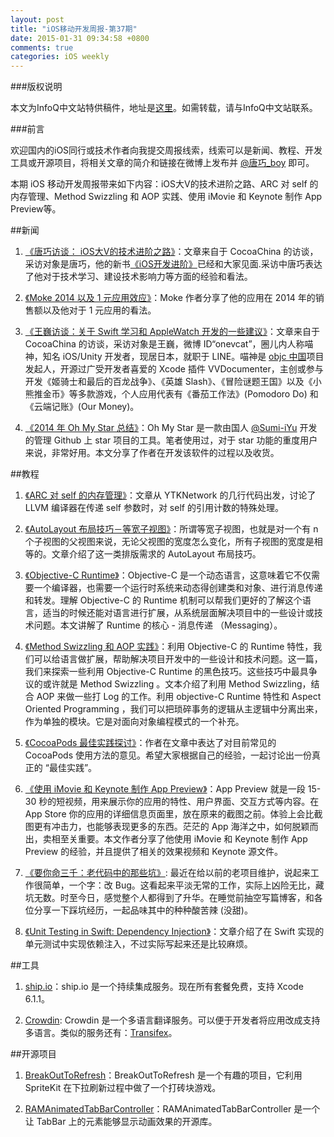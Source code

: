 ```yaml
---
layout: post
title: "iOS移动开发周报-第37期"
date: 2015-01-31 09:34:58 +0800
comments: true
categories: iOS weekly
---
```


###版权说明

本文为InfoQ中文站特供稿件，地址是[这里](http://www.infoq.com/cn/news/2015/01/ios-v-advanced-technology-road)。如需转载，请与InfoQ中文站联系。

###前言

欢迎国内的iOS同行或技术作者向我提交周报线索，线索可以是新闻、教程、开发工具或开源项目，将相关文章的简介和链接在微博上发布并 [@唐巧_boy](http://weibo.com/tangqiaoboy) 即可。

本期 iOS 移动开发周报带来如下内容：iOS大V的技术进阶之路、ARC 对 self 的内存管理、Method Swizzling 和 AOP 实践、使用 iMovie 和 Keynote 制作 App Preview等。

##新闻

 1. [《唐巧访谈： iOS大V的技术进阶之路》](http://www.cocoachina.com/programmer/20150115/10930.html)：文章来自于 CocoaChina 的访谈，采访对象是唐巧，他的新书[《iOS开发进阶》](https://github.com/tangqiaoboy/iOS-Pro)已经和大家见面.采访中唐巧表达了他对于技术学习、建设技术影响力等方面的经验和看法。

 1. [《Moke 2014 以及 1 元应用效应》](http://wangling.me/2015/01/moke-2014.html#fn-1?utm_source=qdan.me#/)：Moke 作者分享了他的应用在 2014 年的销售额以及他对于 1 元应用的看法。

 1. [《王巍访谈：关于 Swift 学习和 AppleWatch 开发的一些建议》](http://www.cocoachina.com/programmer/20150121/10966.html)：文章来自于 CocoaChina 的访谈，采访对象是王巍，微博 ID“onevcat”，圈儿内人称喵神，知名 iOS/Unity 开发者，现居日本，就职于 LINE。喵神是 [objc 中国](http://objccn.io/)项目发起人，开源过广受开发者喜爱的 Xcode 插件 VVDocumenter，主创或参与开发《姬骑士和最后的百龙战争》、《英雄 Slash》、《冒险谜题王国》以及《小熊推金币》等多款游戏，个人应用代表有《番茄工作法》(Pomodoro Do) 和《云端记账》(Our Money)。

 1. [《2014 年 Oh My Star 总结》](http://iiiyu.com/2015/01/20/2014-oh-my-star-app-annual-summary/)：Oh My Star 是一款由国人 [@Sumi-iYu](http://weibo.com/n/Sumi-iYu) 开发的管理 Github 上 star 项目的工具。笔者使用过，对于 star 功能的重度用户来说，非常好用。本文分享了作者在开发该软件的过程以及收货。

##教程

 1. [《ARC 对 self 的内存管理》](http://blog.sunnyxx.com/2015/01/17/self-in-arc/)：文章从 YTKNetwork 的几行代码出发，讨论了 LLVM 编译器在传递 self 参数时，对 self 的引用计数的特殊处理。

 1. [《AutoLayout 布局技巧－等宽子视图》](http://blog.nswebfrog.com/2015/01/08/autolayout-trick/)：所谓等宽子视图，也就是对一个有 n 个子视图的父视图来说，无论父视图的宽度怎么变化，所有子视图的宽度是相等的。文章介绍了这一类排版需求的 AutoLayout 布局技巧。

 1. [《Objective-C Runtime》](http://tech.glowing.com/cn/objective-c-runtime/)：Objective-C 是一个动态语言，这意味着它不仅需要一个编译器，也需要一个运行时系统来动态得创建类和对象、进行消息传递和转发。理解 Objective-C 的 Runtime 机制可以帮我们更好的了解这个语言，适当的时候还能对语言进行扩展，从系统层面解决项目中的一些设计或技术问题。本文讲解了 Runtime 的核心 - 消息传递 （Messaging）。

 1. [《Method Swizzling 和 AOP 实践》](http://tech.glowing.com/cn/method-swizzling-aop/)：利用 Objective-C 的 Runtime 特性，我们可以给语言做扩展，帮助解决项目开发中的一些设计和技术问题。这一篇，我们来探索一些利用 Objective-C Runtime 的黑色技巧。这些技巧中最具争议的或许就是 Method Swizzling 。文本介绍了利用 Method Swizzling，结合 AOP 来做一些打 Log 的工作。利用 objective-C Runtime 特性和 Aspect Oriented Programming ，我们可以把琐碎事务的逻辑从主逻辑中分离出来，作为单独的模块。它是对面向对象编程模式的一个补充。

 1. [《CocoaPods 最佳实践探讨》](http://weibo.com/p/1001603800875490492754)：作者在文章中表达了对目前常见的 CocoaPods 使用方法的意见。希望大家根据自己的经验，一起讨论出一份真正的 “最佳实践”。

 1. [《使用 iMovie 和 Keynote 制作 App Preview》](http://www.jianshu.com/p/358106d653cf)：App Preview 就是一段 15-30 秒的短视频，用来展示你的应用的特性、用户界面、交互方式等内容。在 App Store 你的应用的详细信息页面里，放在原来的截图之前。体验上会比截图更有冲击力，也能够表现更多的东西。茫茫的 App 海洋之中，如何脱颖而出，卖相至关重要。本文作者分享了他使用 iMovie 和 Keynote 制作 App Preview 的经验，并且提供了相关的效果视频和 Keynote 源文件。

 1. [《要你命三千：老代码中的那些坑》](http://blog.callmewhy.com/2015/01/20/wtf-in-old-code/): 最近在给以前的老项目维护，说起来工作很简单，一个字：改 Bug。这看起来平淡无常的工作，实际上凶险无比，藏坑无数。时至今日，感觉整个人都得到了升华。在睡觉前抽空写篇博客，和各位分享一下踩坑经历，一起品味其中的种种酸苦辣 (没甜)。

 1. [《Unit Testing in Swift: Dependency Injection》](http://natashatherobot.com/unit-testing-swift-dependency-injection/)：文章介绍了在 Swift 实现的单元测试中实现依赖注入，不过实际写起来还是比较麻烦。

##工具

 1. [ship.io](https://ship.io)：ship.io 是一个持续集成服务。现在所有套餐免费，支持 Xcode 6.1.1。

 1. [Crowdin](https://crowdin.com/): Crowdin 是一个多语言翻译服务。可以便于开发者将应用改成支持多语言。类似的服务还有：[Transifex](https://www.transifex.com/)。

##开源项目

 1. [BreakOutToRefresh](https://github.com/dasdom/BreakOutToRefresh)：BreakOutToRefresh 是一个有趣的项目，它利用 SpriteKit 在下拉刷新过程中做了一个打砖块游戏。

 1. [RAMAnimatedTabBarController](https://github.com/Ramotion/animated-tab-bar)：RAMAnimatedTabBarController 是一个让 TabBar 上的元素能够显示动画效果的开源库。

 

